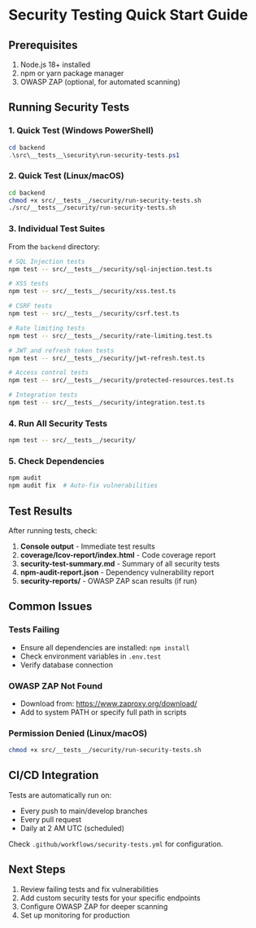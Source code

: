 # Security Testing Quick Start Guide

## Prerequisites

1. Node.js 18+ installed
2. npm or yarn package manager
3. OWASP ZAP (optional, for automated scanning)

## Running Security Tests

### 1. Quick Test (Windows PowerShell)
```powershell
cd backend
.\src\__tests__\security\run-security-tests.ps1
```

### 2. Quick Test (Linux/macOS)
```bash
cd backend
chmod +x src/__tests__/security/run-security-tests.sh
./src/__tests__/security/run-security-tests.sh
```

### 3. Individual Test Suites

From the `backend` directory:

```bash
# SQL Injection tests
npm test -- src/__tests__/security/sql-injection.test.ts

# XSS tests
npm test -- src/__tests__/security/xss.test.ts

# CSRF tests
npm test -- src/__tests__/security/csrf.test.ts

# Rate limiting tests
npm test -- src/__tests__/security/rate-limiting.test.ts

# JWT and refresh token tests
npm test -- src/__tests__/security/jwt-refresh.test.ts

# Access control tests
npm test -- src/__tests__/security/protected-resources.test.ts

# Integration tests
npm test -- src/__tests__/security/integration.test.ts
```

### 4. Run All Security Tests
```bash
npm test -- src/__tests__/security/
```

### 5. Check Dependencies
```bash
npm audit
npm audit fix  # Auto-fix vulnerabilities
```

## Test Results

After running tests, check:

1. **Console output** - Immediate test results
2. **coverage/lcov-report/index.html** - Code coverage report
3. **security-test-summary.md** - Summary of all security tests
4. **npm-audit-report.json** - Dependency vulnerability report
5. **security-reports/** - OWASP ZAP scan results (if run)

## Common Issues

### Tests Failing
- Ensure all dependencies are installed: `npm install`
- Check environment variables in `.env.test`
- Verify database connection

### OWASP ZAP Not Found
- Download from: https://www.zaproxy.org/download/
- Add to system PATH or specify full path in scripts

### Permission Denied (Linux/macOS)
```bash
chmod +x src/__tests__/security/run-security-tests.sh
```

## CI/CD Integration

Tests are automatically run on:
- Every push to main/develop branches
- Every pull request
- Daily at 2 AM UTC (scheduled)

Check `.github/workflows/security-tests.yml` for configuration.

## Next Steps

1. Review failing tests and fix vulnerabilities
2. Add custom security tests for your specific endpoints
3. Configure OWASP ZAP for deeper scanning
4. Set up monitoring for production
